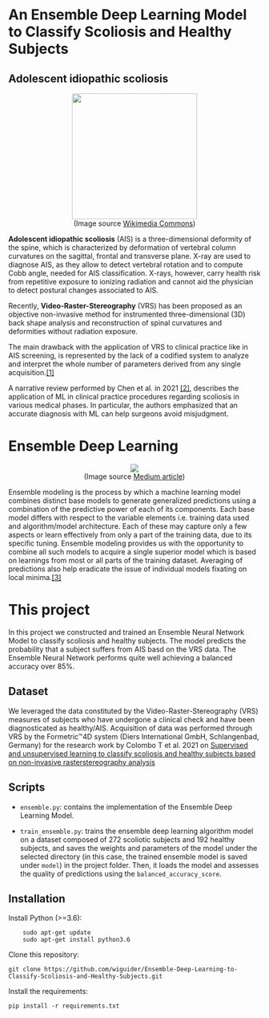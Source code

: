 # **An Ensemble Deep Learning Model to Classify Scoliosis and Healthy Subjects**

## **Adolescent idiopathic scoliosis**

<p align="center">
  <img src="https://upload.wikimedia.org/wikipedia/commons/c/c0/Scoliosis_%2815-year-old%29.jpg" width="250">
  <br>
  (Image source <a href="https://commons.wikimedia.org/"> Wikimedia Commons</a>)
</p>

**Adolescent idiopathic scoliosis** (AIS) is a three-dimensional deformity of the spine, which is characterized by deformation of vertebral column curvatures on the sagittal, frontal and transverse plane. X-ray are used to diagnose AIS, as they allow to detect vertebral rotation and to compute Cobb angle, needed for AIS classification. X-rays, however, carry health risk from repetitive exposure to ionizing radiation and cannot aid the physician to detect postural changes associated to AIS.

Recently, **Video-Raster-Stereography** (VRS) has been proposed as an objective non-invasive method for instrumented three-dimensional (3D) back shape analysis and reconstruction of spinal curvatures and deformities without radiation exposure.

The main drawback with the application of VRS to clinical practice like in AIS screening, is represented by the lack of a codified system to analyze and interpret the whole number of parameters derived from any single acquisition.[[1]](https://journals.plos.org/plosone/article?id=10.1371/journal.pone.0261511)

A narrative review performed by Chen et al. in 2021 [[2]](https://atm.amegroups.com/article/view/60113/html), describes the application of ML in clinical practice procedures regarding scoliosis in various medical phases. In particular, the authors emphasized that an accurate diagnosis with ML can help surgeons avoid misjudgment.

# **Ensemble Deep Learning**

<p align="center">
  <img src="https://miro.medium.com/max/1400/1*MxD8Kn_Rn9p_Au4MOGgsmg.png">
  <br>
  (Image source <a href="https://towardsdatascience.com/neural-networks-ensemble-33f33bea7df3">Medium article</a>)
</p>

Ensemble modeling is the process by which a machine learning model combines distinct base models to generate generalized predictions using a combination of the predictive power of each of its components. Each base model differs with respect to the variable elements i.e. training data used and algorithm/model architecture. Each of these may capture only a few aspects or learn effectively from only a part of the training data, due to its specific tuning. Ensemble modeling provides us with the opportunity to combine all such models to acquire a single superior model which is based on learnings from most or all parts of the training dataset. Averaging of predictions also help eradicate the issue of individual models fixating on local minima.[[3]](https://www.analyticsvidhya.com/blog/2021/10/ensemble-modeling-for-neural-networks-using-large-datasets-simplified/)

# **This project**

In this project we constructed and trained an Ensemble Neural Network Model to classify scoliosis and healthy subjects. The model predicts the probability that a subject suffers from AIS basd on the VRS data. The Ensemble Neural Network performs quite well achieving a balanced accuracy over 85%.

## Dataset

We leveraged the data constituted by the Video-Raster-Stereography (VRS) measures of subjects who have undergone a clinical check and have been diagnosticated as healthy/AIS. Acquisition of data was performed through VRS by the Formetric™4D system (Diers International GmbH, Schlangenbad, Germany) for the research work by Colombo T et al. 2021 on [Supervised and unsupervised learning to classify scoliosis and healthy subjects based on non-invasive rasterstereography analysis](https://journals.plos.org/plosone/article?id=10.1371/journal.pone.0261511)

## Scripts

* ``ensemble.py``: contains the implementation of the Ensemble Deep Learning Model.

* ``train_ensemble.py``: trains the ensemble deep learning algorithm model on a dataset composed of 272 scoliotic subjects and 192 healthy subjects, and saves the weights and parameters of the model under the selected directory (in this case, the trained ensemble model is saved under ``model``) in the project folder. Then, it loads the model and assesses the quality of predictions using the ``balanced_accuracy_score``.

## Installation

Install Python (>=3.6):

```
    sudo apt-get update
    sudo apt-get install python3.6
```

Clone this repository:

```
git clone https://github.com/wiguider/Ensemble-Deep-Learning-to-Classify-Scoliosis-and-Healthy-Subjects.git
```

Install the requirements:

```
pip install -r requirements.txt
```

